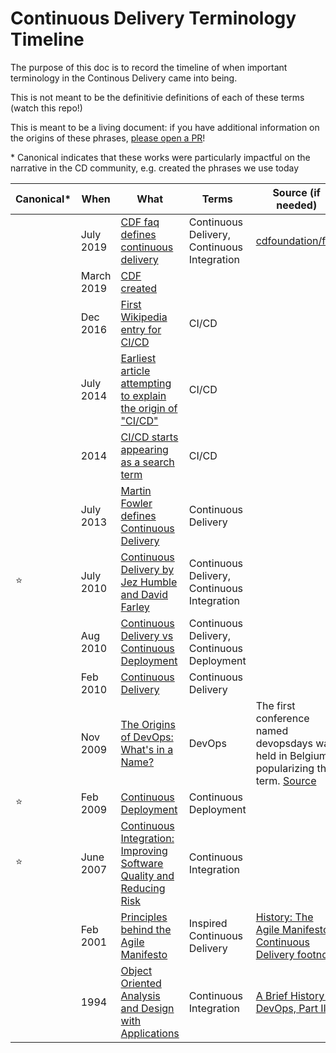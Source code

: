 # Continuous Delivery Terminology Timeline

The purpose of this doc is to record the timeline of when important terminology in
the Continous Delivery came into being.

This is not meant to be the definitivie definitions of each of these terms (watch
this repo!)

This is meant to be a living document: if you have additional information on the
origins of these phrases, [please open a PR](CONTRIBUTING.md)!

\* Canonical indicates that these works were particularly impactful on the narrative
   in the CD community, e.g. created the phrases we use today

| Canonical\* | When | What | Terms | Source (if needed) |
| ----------- | ---- | ---- | ----- |--------------------|
|    | July 2019 | [CDF faq defines continuous delivery](https://github.com/cdfoundation/faq#what-is-continuous-delivery-cd) | Continuous Delivery, Continuous Integration | [cdfoundation/faq](https://github.com/cdfoundation/faq/commit/e1c2ea472284422ff300c948f13fb37de528d926)|
|    | March 2019 | [CDF created](https://cd.foundation/announcement/2019/03/12/the-linux-foundation-announces-new-foundation-to-support-continuous-delivery-collaboration/) | | |
|    | Dec 2016 | [First Wikipedia entry for CI/CD](https://en.wikipedia.org/w/index.php?title=CI/CD&oldid=756752283) | CI/CD | |
|    | July 2014 | [Earliest article attempting to explain the origin of "CI/CD"](https://blogs.oracle.com/ravello/continuous-integration-deployment-test-automation) | CI/CD | |
|    | 2014 | [CI/CD starts appearing as a search term](https://trends.google.com/trends/explore?date=all&q=ci%2Fcd) | CI/CD | |
|    | July 2013 | [Martin Fowler defines Continuous Delivery](https://www.martinfowler.com/bliki/ContinuousDelivery.html) | Continuous Delivery ||
| ⭐ | July 2010   | [Continuous Delivery by Jez Humble and David Farley](https://www.oreilly.com/library/view/continuous-delivery-reliable/9780321670250/) | Continuous Delivery, Continuous Integration |
|    | Aug 2010 | [Continuous Delivery vs Continuous Deployment](https://continuousdelivery.com/2010/08/continuous-delivery-vs-continuous-deployment/) | Continuous Delivery, Continuous Deployment ||
|    | Feb 2010 | [Continuous Delivery](https://continuousdelivery.com/2010/02/continuous-delivery/) | Continuous Delivery ||
|    | Nov 2009 | [The Origins of DevOps: What's in a Name?](https://devops.com/the-origins-of-devops-whats-in-a-name/) | DevOps | The first conference named devopsdays was held in Belgium, popularizing the term. [Source](https://devopsdays.org/blog/2009/11/11/devopsdays-2009-belgium-a-great-success/)|
| ⭐ | Feb 2009 | [Continuous Deployment](http://timothyfitz.com/2009/02/08/continuous-deployment/) | Continuous Deployment ||
| ⭐ | June 2007  | [Continuous Integration: Improving Software Quality and Reducing Risk](https://www.oreilly.com/library/view/continuous-integration-improving/9780321336385/) | Continuous Integration || 
|    | Feb 2001 | [Principles behind the Agile Manifesto](http://agilemanifesto.org/principles.html) | Inspired Continuous Delivery | [History: The Agile Manifesto](https://agilemanifesto.org/history.html), [Continuous Delivery footnote](https://continuousdelivery.com/2010/02/continuous-delivery/#1)|
|    | 1994 | [Object Oriented Analysis and Design with Applications](https://www.pearson.com/us/higher-education/program/Booch-Object-Oriented-Analysis-and-Design-with-Applications-3rd-Edition/PGM311798.html)| Continuous Integration | [A Brief History of DevOps, Part III](https://circleci.com/blog/a-brief-history-of-devops-part-iii-automated-testing-and-continuous-integration/) |

